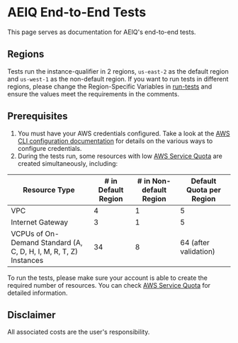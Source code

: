 # AEIQ End-to-End Tests
This page serves as documentation for AEIQ's end-to-end tests.

## Regions
Tests run the instance-qualifier in 2 regions, `us-east-2` as the default region and `us-west-1` as the non-default region. If you want to run tests in different regions, please change the Region-Specific Variables in [run-tests](./run-tests) and ensure the values meet the requirements in the comments.

## Prerequisites
1. You must have your AWS credentials configured. Take a look at the [AWS CLI configuration documentation](https://docs.aws.amazon.com/cli/latest/userguide/cli-chap-configure.html#config-settings-and-precedence) for details on the various ways to configure credentials.
2. During the tests run, some resources with low [AWS Service Quota](https://docs.aws.amazon.com/servicequotas/latest/userguide/intro.html) are created simultaneously, including:

| Resource Type                                                     | # in Default Region | # in Non-default Region | Default Quota per Region |
|-------------------------------------------------------------------|---------------------|-------------------------|--------------------------|
| VPC                                                               | 4                   | 1                       | 5                        |
| Internet Gateway                                                  | 3                   | 1                       | 5                        |
| VCPUs of On-Demand Standard (A, C, D, H, I, M, R, T, Z) Instances | 34                  | 8                       | 64 (after validation)    |
To run the tests, please make sure your account is able to create the required number of resources. You can check [AWS Service Quota](https://docs.aws.amazon.com/servicequotas/latest/userguide/intro.html) for detailed information.

## Disclaimer

All associated costs are the user's responsibility.